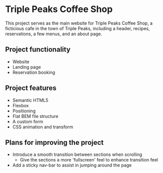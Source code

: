 # Triple Peaks Coffee Shop

This project serves as the main website for Triple Peaks Coffee Shop, a ficticious cafe in the town of Triple Peaks, including a header, recipes, reservations, a few menus, and an about page.

## Project functionality

- Website
- Landing page
- Reservation booking

## Project features

- Semantic HTML5
- Flexbox
- Positioning
- Flat BEM file structure
- A custom form
- CSS animation and transform

## Plans for improving the project

- Introduce a smooth transition between sections when scrolling
  - Give the sections a more 'fullscreen' feel to enhance transition feel
- Add a sticky nav-bar to assist in jumping around the page
